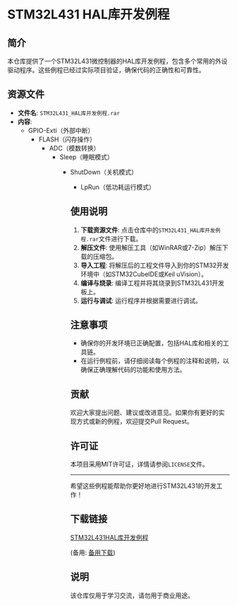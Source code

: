 # STM32L431 HAL库开发例程

## 简介

本仓库提供了一个STM32L431微控制器的HAL库开发例程，包含多个常用的外设驱动程序。这些例程已经过实际项目验证，确保代码的正确性和可靠性。

## 资源文件

- **文件名**: `STM32L431_HAL库开发例程.rar`
- **内容**: 
  - GPIO-Exti（外部中断）
    - FLASH（闪存操作）
      - ADC（模数转换）
        - Sleep（睡眠模式）
          - ShutDown（关机模式）
            - LpRun（低功耗运行模式）

            ## 使用说明

            1. **下载资源文件**: 点击仓库中的`STM32L431_HAL库开发例程.rar`文件进行下载。
            2. **解压文件**: 使用解压工具（如WinRAR或7-Zip）解压下载的压缩包。
            3. **导入工程**: 将解压后的工程文件导入到你的STM32开发环境中（如STM32CubeIDE或Keil uVision）。
            4. **编译与烧录**: 编译工程并将其烧录到STM32L431开发板上。
            5. **运行与调试**: 运行程序并根据需要进行调试。

            ## 注意事项

            - 确保你的开发环境已正确配置，包括HAL库和相关的工具链。
            - 在运行例程前，请仔细阅读每个例程的注释和说明，以确保正确理解代码的功能和使用方法。

            ## 贡献

            欢迎大家提出问题、建议或改进意见。如果你有更好的实现方式或新的例程，欢迎提交Pull Request。

            ## 许可证

            本项目采用MIT许可证，详情请参阅`LICENSE`文件。

            ---

            希望这些例程能帮助你更好地进行STM32L431的开发工作！

            ## 下载链接
            [STM32L431HAL库开发例程](https://pan.quark.cn/s/7eddc516a411) 

            (备用: [备用下载](https://pan.baidu.com/s/1ouO9C54P7vAYnBOQw-BFYg?pwd=1234))

            ## 说明

            该仓库仅用于学习交流，请勿用于商业用途。
